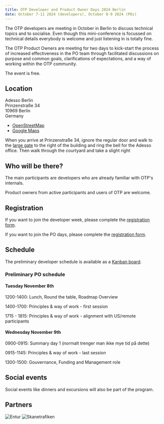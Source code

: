 ```yaml
---
title: OTP Developer and Product Owner Days 2024 Berlin
date: October 7-11 2024 (developers), October 8-9 2024 (POs)
---
```


The OTP developers are meeting in October in Berlin to discuss technical topics and to socialise. 
Even though this mini-conference is focussed on technical details everybody is welcome and just listening in is totally fine.

The OTP Product Owners are meeting for two days to kick-start the process of increased effectiveness in the PO team through 
facilitated discussions on purpose and common goals, clarifications of expectations, and a way of working within the OTP community.

The event is free.

## Location

Adesso Berlin  
Prinzenstraße 34  
10969 Berlin  
Germany

- [OpenStreetMap](https://www.openstreetmap.org/way/1079127205)
- [Google Maps](https://maps.app.goo.gl/whhUma1Se8n3Nohc6)

When you arrive at Prinzenstraße 34, ignore the regular door and walk to the [large gate](https://www.google.com/maps/@52.5026471,13.4099237,3a,49.6y,130.72h,92.18t/data=!3m6!1e1!3m4!1se4IdhSrUaB4KzyH4BShLZg!2e0!7i16384!8i8192?coh=205409&entry=ttu) 
to the right of the building and ring the bell for the Adesso office. 
Then walk through the courtyard and take a slight right
 
## Who will be there?

The main participants are developers who are already familiar with OTP's internals.

Product owners from active participants and users of OTP are welcome. 

## Registration

If you want to join the developer week, please complete the [registration form](https://tinyurl.com/4kxz9unv).

If you want to join the PO days, please complete the [registration form](https://tinyurl.com/5empddmj).

## Schedule

The preliminary developer schedule is available as a [Kanban board](https://kanban.adminforge.de/b/xJqXAF2BpdwjpcSCz/otp-developer-days-2024-berlin).

### Preliminary PO schedule

#### Tuesday November 8th

1200-1400: Lunch, Round the table, Roadmap Overview

1400-1700: Principles & way of work - first session

1715 - 1815: Principles  & way of work  - alignment with US/remote participants

#### Wednesday November 9th

0900-0915: Summary day 1 (normalt trenger man ikke mye tid på dette)

0915-1145: Principles & way of work  - last session

1300-1500: Gouvernance, Funding and Management role

## Social events

Social events like dinners and excursions will also be part of the program.

## Partners

![Entur](img/entur.png)
![Skanetrafiken](img/skanetrafiken.png)
